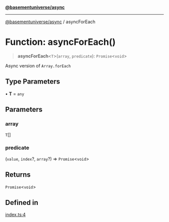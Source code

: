 [**@basementuniverse/async**](../README.md)

***

[@basementuniverse/async](../globals.md) / asyncForEach

# Function: asyncForEach()

> **asyncForEach**\<`T`\>(`array`, `predicate`): `Promise`\<`void`\>

Async version of `Array.forEach`

## Type Parameters

• **T** = `any`

## Parameters

### array

`T`[]

### predicate

(`value`, `index`?, `array`?) => `Promise`\<`void`\>

## Returns

`Promise`\<`void`\>

## Defined in

[index.ts:4](https://github.com/basementuniverse/async/blob/b24367ddc53f5950bf46159d9da3857bd4e67a06/index.ts#L4)
